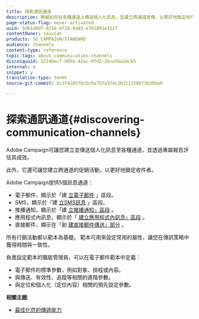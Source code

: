 ```yaml
---
title: 探索通訊通道
description: 瞭解如何在各種通道上傳送個人化訊息，並建立跨通道宣傳，以更好地鎖定收件者。
page-status-flag: never-activated
uuid: 5d61d8df-8256-4f28-8dd3-e791891e312f
contentOwner: sauviat
products: SG_CAMPAIGN/STANDARD
audience: channels
content-type: reference
topic-tags: about-communication-channels
discoiquuid: 5214becf-005b-42ac-97d2-2bce5ba2ecb5
internal: n
snippet: y
translation-type: tm+mt
source-git-commit: bc3f4285f6c5c0a7b7a374c26311358b73b30ba8

---
```



# 探索通訊通道{#discovering-communication-channels}

Adobe Campaign可讓您建立並傳送個人化訊息至各種通道，並透過專屬報告評估其成效。

此外，它還可讓您建立跨通道的促銷活動，以更好地鎖定收件者。

Adobe Campaign提供5個訊息通道：

* 電子郵件，顯示於「建 [立電子郵件](../../channels/using/about-emails.md) 」區段。
* SMS，顯示於「建 [立SMS訊息](../../channels/using/about-sms-messages.md) 」區段。
* 推播通知，顯示於「建 [立推播通知」區段](../../channels/using/about-push-notifications.md) 。
* 應用程式內訊息，顯示於「 [建立應用程式內訊息」區段](../../channels/using/about-in-app-messaging.md) 。
* 直接郵件，顯示在「創 [建直接郵件傳送」部分](../../channels/using/about-direct-mail.md) 。

所有行銷活動都以範本為基礎。 範本可用來設定常用的屬性，讓您在傳訊策略中獲得時間與一致性。

負責設定範本的職能管理員，可以在電子郵件範本中定義：

* 電子郵件的標準參數，例如對象、排程或內容。
* 與傳送、有效性、追蹤等相關的進階參數。
* 與定位和個人化（定位內容）相關的預先設定參數。

**相關主題**:

* [最佳化您的傳遞能力](../../sending/using/about-deliverability.md)
